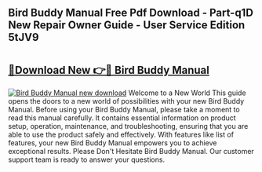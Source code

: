## Bird Buddy Manual Free Pdf Download - Part-q1D New Repair Owner Guide - User Service Edition 5tJV9

# <h2><a href="http://bc12721.oget.top/?id=Bird+Buddy+Manual">🔗Download New 👉🔴 Bird Buddy Manual</a></h2>

[![Bird Buddy Manual new download](https://i.imgur.com/5g1atiW.png)](http://bc12721.oget.top/?id=Bird+Buddy+Manual)
Welcome to a New World This guide opens the doors to a new world of possibilities with your new Bird Buddy Manual. Before using your Bird Buddy Manual, please take a moment to read this manual carefully. It contains essential information on product setup, operation, maintenance, and troubleshooting, ensuring that you are able to use the product safely and effectively. With features like list of features, your new Bird Buddy Manual empowers you to achieve exceptional results. Please Don't Hesitate Bird Buddy Manual. Our customer support team is ready to answer your questions.
